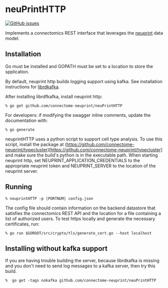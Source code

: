 # neuPrintHTTP


[![GitHub issues](https://img.shields.io/github/issues/connectome-neuprint/neuPrintHTTP.svg)](https://GitHub.com/connectome-neuprint/neuPrintHTTP/issues/)

Implements a connectomics REST interface that leverages the [neuprint](https://github.com/janelia-flyem/neuPrint) data model.

## Installation

Go must be installed and GOPATH must be set to a location to store the spplication.

By default, neuprint http builds logging support using kafka.  See installation instructions
for [librdkafka](https://github.com/confluentinc/confluent-kafka-go#installing-librdkafka).

After installing librdfkafka, install neuprint http:

    % go get github.com/connectome-neuprint/neuPrintHTTP

For developers: if modifying the swagger inline comments, update the documentation with:

    % go generate

neuprintHTTP uses a python script to support cell type analysis.  To use this script, install the package at (https://github.com/connectome-neuprint/typecluster)[https://github.com/connectome-neuprint/typecluster]
and make sure the build's python is in the executable path.  When starting neuprint http, set NEUPRINT_APPLICATION_CREDENTIALS to the appropriate neuprint token and
NEUPRINT_SERVER to the location of the neuprint server.

## Running

    % neuprintHTTP -p |PORTNUM| config.json
 
The config file should contain information on the backend datastore that satisfies the connectomics REST API and the location for a file containing
a list of authorized users.  To test https locally and generate the necessary certificates, run:

    % go run $GOROOT/src/crypto/tls/generate_cert.go --host localhost

## Installing without kafka support

If you are having trouble building the server, because librdkafka is missing and you don't need to send log messages to a kafka server, then try this build.

    %  go get -tags nokafka github.com/connectome-neuprint/neuPrintHTTP
